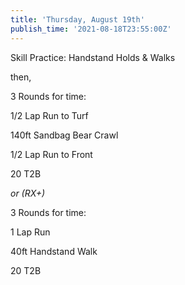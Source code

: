 ```yaml
---
title: 'Thursday, August 19th'
publish_time: '2021-08-18T23:55:00Z'
---
```


Skill Practice: Handstand Holds & Walks

then,

3 Rounds for time:

1/2 Lap Run to Turf

140ft Sandbag Bear Crawl

1/2 Lap Run to Front

20 T2B

*or (RX+)*

3 Rounds for time:

1 Lap Run

40ft Handstand Walk

20 T2B
